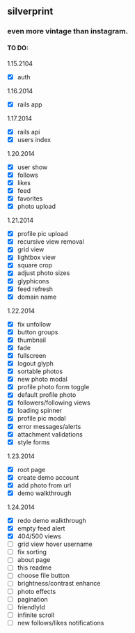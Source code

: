 ## silverprint

### even more vintage than instagram.

#### TO DO:

1.15.2104
- [x] auth

1.16.2014
- [x] rails app

1.17.2014
- [x] rails api
- [x] users index

1.20.2014
- [x] user show
- [x] follows
- [x] likes
- [x] feed
- [x] favorites
- [x] photo upload

1.21.2014
- [x] profile pic upload
- [x] recursive view removal
- [x] grid view
- [x] lightbox view
- [x] square crop
- [x] adjust photo sizes
- [x] glyphicons
- [x] feed refresh
- [x] domain name

1.22.2014
- [x] fix unfollow
- [x] button groups
- [x] thumbnail
- [x] fade
- [x] fullscreen
- [x] logout glyph
- [x] sortable photos
- [x] new photo modal
- [x] profile photo form toggle
- [x] default profile photo
- [x] followers/following views
- [x] loading spinner
- [x] profile pic modal
- [x] error messages/alerts
- [x] attachment validations
- [x] style forms

1.23.2014
- [x] root page
- [x] create demo account
- [x] add photo from url
- [x] demo walkthrough

1.24.2014
- [x] redo demo walkthrough
- [x] empty feed alert
- [x] 404/500 views
- [ ] grid view hover username
- [ ] fix sorting
- [ ] about page
- [ ] this readme
- [ ] choose file button
- [ ] brightness/contrast enhance
- [ ] photo effects
- [ ] pagination
- [ ] friendlyId
- [ ] infinite scroll
- [ ] new follows/likes notifications
